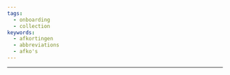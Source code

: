 ```yaml
---
tags:
  - onboarding
  - collection
keywords:
  - afkortingen
  - abbreviations
  - afko's
---
```

----
